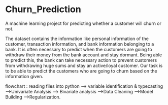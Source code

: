 # Churn_Prediction
A machine learning project for predicting whether a customer will churn or not.


The dataset contains the information like personal information of the customer, transaction information, and bank information belonging to a bank. It is often necessary to predict when the customers are going to withdraw their money from the bank account and stay dormant. Being able to predict this, the bank can take necessary action to prevent customers from withdrawing huge sums and stay an active/loyal customer. Our task is to be able to predict the customers who are going to churn based on the information given.

flowchart : reading files into python --> variable identification & typecasting -->Univariate Analysis --> Bivariate analysis -->Data Cleaning -->Model Building -->Regularization.
